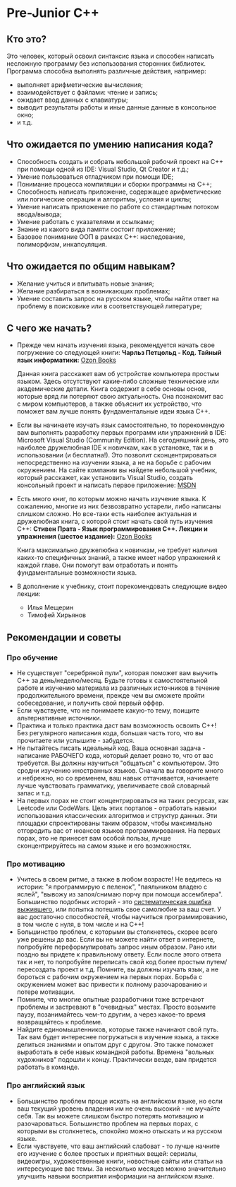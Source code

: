 # Pre-Junior C++

## Кто это?

Это человек, который освоил синтаксис языка и способен написать несложную программу без использования сторонних библиотек. Программа способна выполнять различные действия, например:
- выполняет арифметические вычисления;
- взаимодействует с файлами: чтение и запись;
- ожидает ввод данных с клавиатуры;
- выводит результаты работы и иные данные данные в консольное окно;
- и т.д.


## Что ожидается по умению написания кода?

- Способность создать и собрать небольшой рабочий проект на C++ при помощи одной из IDE: Visual Studio, Qt Creator и т.д.;
- Умение пользоваться отладчиком при помощи IDE;
- Понимание процесса компиляции и сборки программы на C++;
- Способность написать приложение, содержащее арифметические или логические операции и алгоритмы, условия и циклы;
- Умение написать приложение по работе со стандартным потоком ввода/вывода;
- Умение работать с указателями и ссылками;
- Знание из какого вида памяти состоит приложение; 
- Базовое понимание ООП в рамках C++: наследование, полиморфизм, инкапсуляция.


## Что ожидается по общим навыкам?

- Желание учиться и впитывать новые знания;
- Желание разбираться в возникающих проблемах;
- Умение составить запрос на русском языке, чтобы найти ответ на проблему в поисковике или в соответствующей литературе;


## С чего же начать?

- Прежде чем начать изучения языка, рекомендуется начать свое погружение со следующей книги: **Чарльз Петцольд - Код. Тайный язык информатики:** [Ozon Books](https://www.ozon.ru/context/detail/id/125884/)

    Данная книга расскажет вам об устройстве компьютера простым языком. Здесь отсутствуют какие-либо сложные технические или академические детали. Книга содержит в себе основы основ, которые вряд ли потеряют свою актуальность. Она познакомит вас с миром компьютеров, а также объяснит их устройство, что поможет вам лучше понять фундаментальные идеи языка C++. 

- Если вы начинаете изучать язык самостоятельно, то порекомендую вам выполнять разработку первых программ или упражнений в IDE: Microsoft Visual Studio (Community Edition). На сегодняшний день, это наиболее дружелюбная IDE к новичкам, как в установке, так и в использовании (и бесплатна!). Это позволит сконцентрироваться непосредственно на изучении языка, а не на борьбе с рабочим окружением. На сайте компании вы найдете небольшой учебник, который расскажет, как установить Visual Studio, создать консольный проект и написать первое приложение: [MSDN](https://docs.microsoft.com/ru-ru/cpp/build/vscpp-step-0-installation?view=msvc-160)

- Есть много книг, по которым можно начать изучение языка. К сожалению, многие из них безвозвратно устарели, либо написаны слишком сложно. Но все-таки есть наиболее актуальная и дружелюбная книга, с которой стоит начать свой путь изучения C++: **Стивен Прата - Язык программирования C++. Лекции и упражнения (шестое издание):** [Ozon Books](https://www.ozon.ru/product/yazyk-programmirovaniya-c-lektsii-i-uprazhneniya-147417584/?utm_source=google&utm_medium=cpc&utm_campaign=RF_Product_Shopping_Books_super&gclid=CjwKCAjw7diEBhB-EiwAskVi11zEQ2QeqLjT8AEBCYC5IWzgpdgLIErY3c7eLfgnPSFic9M8Eh2pPRoCSHIQAvD_BwE)

    Книга максимально дружелюбна к новичкам, не требует наличия каких-то специфичных знаний, а также имеет набор упражнений к каждой главе. Они помогут вам отработать и понять фундаментальные возможности языка.

- В дополнение к учебнику, стоит порекомендовать следующие видео лекции:
    - Илья Мещерин
    - Тимофей Хирьянов

## Рекомендации и советы

### Про обучение
- Не существует "серебряной пули", которая поможет вам выучить C++ за день/неделю/месяц. Будьте готовы к самостоятельной работе и изучению материала из различных источников в течение продолжительного времени, прежде чем вы сможете пройти собеседование, и получить свой первый оффер.
- Если чувствуете, что не понимаете какую-то тему, поищите альтернативные источники. 
- Практика и только практика даст вам возможность освоить C++! Без регулярного написания кода, большая часть того, что вы прочитаете или услышите - забудется.
- Не пытайтесь писать идеальный код. Ваша основная задача - написание РАБОЧЕГО кода, который делает ровно то, что от вас требуется. Вы должны научиться "общаться" с компьютером. Это сродни изучению иностранных языков. Сначала вы говорите много и небрежно, но со временем, ваш навык оттачивается, начинаете лучше чувствовать грамматику, увеличиваете свой словарный запас и т.д.
- На первых порах не стоит концентрироваться на таких ресурсах, как Leetcode или CodeWars. Цель этих порталов - отработать навыки использования классических алгоритмов и структур данных. Эти площадки спроектированы таким образом, чтобы максимально отгородить вас от нюансов языков программирования. На первых порах, это не принесет вам особой пользы, лучше сконцентрируйтесь на самом языке и его возможностях.

### Про мотивацию
- Учитесь в своем ритме, а также в любом возрасте! Не ведитесь на истории: "я программирую с пеленок", "паяльником владею с яслей", "вывожу из запоя/снимаю порчу при помощи ассемблера". Большинство подобных историй - это [систематическая ошибка выжившего](https://ru.wikipedia.org/wiki/Систематическая_ошибка_выжившего), или попытка потешить свое самолюбие за ваш счет. У вас достаточно способностей, чтобы научиться программированию, в том числе с нуля, в том числе и на C++!
- Большинство проблем, с которыми вы столкнетесь, скорее всего уже решены до вас. Если вы не можете найти ответ в интернете, попробуйте переформулировать запрос иным образом. Рано или поздно вы придете к правильному ответу. Если после этого ответа так и нет, то попробуйте переписать свой код более простым путем/пересоздать проект и т.д. Помните, вы должны изучать язык, а не бороться с рабочим окружением на первых порах. Борьба с окружением может вас привести к полному разочарованию и потере мотивации.
- Помните, что многие опытные разработчики тоже встречают проблемы и застревают в "очевидных" местах. Просто возьмите паузу, позанимайтесь чем-то другим, а через какое-то время возвращайтесь к проблеме.
- Найдите единомышленников, которые также начинают свой путь. Так вам будет интереснее погружаться в изучение языка, а также делиться знаниями и опытом друг с другом. Это также поможет выработать в себе навык командной работы. Времена "вольных художников" подошли к концу. Практически везде, вам придется работать в команде.

### Про английский язык
- Большинство проблем проще искать на английском языке, но если ваш текущий уровень владения им не очень высокий - не мучайте себя. Так вы можете слишком быстро потерять мотивацию и разочароваться. Большинство проблем на первых порах, с которыми вы столкнетесь, спокойно можно отыскать и на русском языке.
- Если чувствуете, что ваш английский слабоват - то лучше начните его изучение с более простых и приятных вещей: сериалы, видеоигры, художественные книги, новостные сайты или статьи на интересующие вас темы. За несколько месяцев можно значительно улучшить навыки восприятия информации на английском языке.

